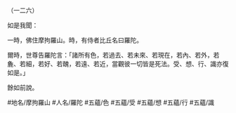 （一二六）

如是我聞：

一時，佛住摩拘羅山。時，有侍者比丘名曰羅陀。

爾時，世尊告羅陀言：「諸所有色，若過去、若未來、若現在，若內、若外，若麁、若細，若好、若醜，若遠、若近，當觀彼一切皆是死法。受、想、行、識亦復如是。」

餘如前說。

#地名/摩拘羅山
#人名/羅陀
#五蘊/色
#五蘊/受
#五蘊/想
#五蘊/行
#五蘊/識
